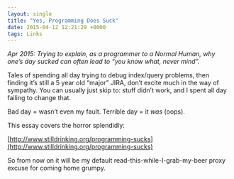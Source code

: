```yaml
---
layout: single
title: "Yes, Programming Does Suck"
date: 2015-04-12 12:21:29 +0000
tags: Links
---
```

_Apr 2015: Trying to explain, as a programmer to a Normal Human, why one’s day sucked can often lead to “you know 
what, never mind”._ 

Tales of spending all day trying to debug index/query problems, then finding it’s still a 5 year old “major” JIRA, 
don’t excite much in the way of sympathy. You can usually just skip to: stuff didn’t work, and I spent all day failing 
to change that.

Bad day = wasn’t even my fault. Terrible day = it _was_ (oops).

This essay covers the horror splendidly:

[http://www.stilldrinking.org/programming-sucks](http://www.stilldrinking.org/programming-sucks)

So from now on it will be my default read-this-while-I-grab-my-beer proxy excuse for coming home grumpy.
